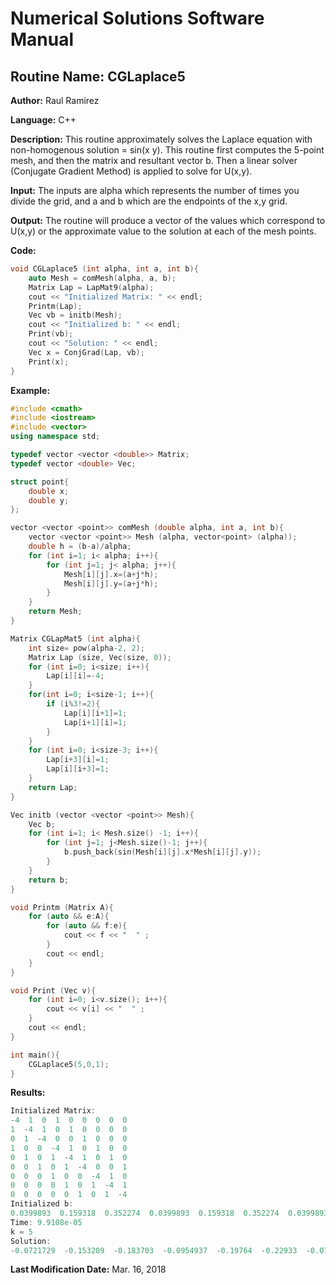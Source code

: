 # Numerical Solutions Software Manual

## **Routine Name:** CGLaplace5

**Author:** Raul Ramirez

**Language:** C++

**Description:** This routine approximately solves the Laplace equation with non-homogenous solution = sin(x y). This routine first computes the 5-point mesh, and then the matrix and resultant vector b. Then a linear solver (Conjugate Gradient Method) is applied to solve for U(x,y). 

**Input:** The inputs are alpha which represents the number of times you divide the grid, and a and b which are the endpoints of the x,y grid.

**Output:** The routine will produce a vector of the values which correspond to U(x,y) or the approximate value to the solution at each of the mesh points. 

**Code:** 
```C++
void CGLaplace5 (int alpha, int a, int b){
    auto Mesh = comMesh(alpha, a, b);
    Matrix Lap = LapMat9(alpha);
    cout << "Initialized Matrix: " << endl;
    Printm(Lap);
    Vec vb = initb(Mesh);
    cout << "Initialized b: " << endl;
    Print(vb);
    cout << "Solution: " << endl;
    Vec x = ConjGrad(Lap, vb);
    Print(x);
}
```

**Example:**
```C++
#include <cmath>
#include <iostream>
#include <vector>
using namespace std;

typedef vector <vector <double>> Matrix;
typedef vector <double> Vec;

struct point{
    double x;
    double y;
};

vector <vector <point>> comMesh (double alpha, int a, int b){
    vector <vector <point>> Mesh (alpha, vector<point> (alpha));
    double h = (b-a)/alpha;
    for (int i=1; i< alpha; i++){
        for (int j=1; j< alpha; j++){
            Mesh[i][j].x=(a+j*h);
            Mesh[i][j].y=(a+j*h);
        }
    }
    return Mesh;
}

Matrix CGLapMat5 (int alpha){
    int size= pow(alpha-2, 2);
    Matrix Lap (size, Vec(size, 0));
    for (int i=0; i<size; i++){
        Lap[i][i]=-4;
    }
    for(int i=0; i<size-1; i++){
        if (i%3!=2){
            Lap[i][i+1]=1;
            Lap[i+1][i]=1;
        }
    }
    for (int i=0; i<size-3; i++){
        Lap[i+3][i]=1;
        Lap[i][i+3]=1;
    }
    return Lap;
}

Vec initb (vector <vector <point>> Mesh){
    Vec b;
    for (int i=1; i< Mesh.size() -1; i++){
        for (int j=1; j<Mesh.size()-1; j++){
            b.push_back(sin(Mesh[i][j].x*Mesh[i][j].y));
        }
    }
    return b;
}

void Printm (Matrix A){
    for (auto && e:A){
        for (auto && f:e){
            cout << f << "  " ;
        }
        cout << endl;
    }
}

void Print (Vec v){
    for (int i=0; i<v.size(); i++){
        cout << v[i] << "  " ;
    }
    cout << endl;
}

int main(){
    CGLaplace5(5,0,1);
}
```

**Results:** 
```C++
Initialized Matrix: 
-4  1  0  1  0  0  0  0  0  
1  -4  1  0  1  0  0  0  0  
0  1  -4  0  0  1  0  0  0  
1  0  0  -4  1  0  1  0  0  
0  1  0  1  -4  1  0  1  0  
0  0  1  0  1  -4  0  0  1  
0  0  0  1  0  0  -4  1  0  
0  0  0  0  1  0  1  -4  1  
0  0  0  0  0  1  0  1  -4  
Initialized b: 
0.0399893  0.159318  0.352274  0.0399893  0.159318  0.352274  0.0399893  0.159318  0.352274  
Time: 9.9108e-05
k = 5
Solution: 
-0.0721729  -0.153209  -0.183703  -0.0954937  -0.19764  -0.22933  -0.0721729  -0.153209  -0.183703 
```

**Last Modification Date:** Mar. 16, 2018

